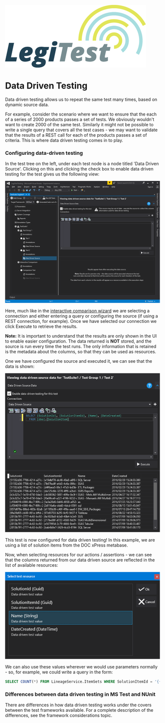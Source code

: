 ﻿![](images/_LegiTestBanner.png)

# Data Driven Testing



Data driven testing allows us to repeat the same test many times, based on dynamic source data.



For example, consider the scenario where we want to ensure that the each of a series of 2000 products passes a set of tests. We obviously wouldn't want to create 2000 of the same test. Similarly it might not be possible to write a single query that covers all the test cases - we may want to validate that the results of a REST call for each of the products passes a set of criteria. This is where data driven testing comes in to play.

### Configuring data-driven testing


In the test tree on the left, under each test node is a node titled 'Data Driven Source'. Clicking on this and clicking the check box to enable data driven testing for the test gives us the following view:

![](images/DataDrivenTesting.png)





Here, much like in the [interactive comparison wizard](interactivecomparisonwizard.md) we are selecting a connection and either entering a query or configuring the source (if using a REST connection, for example). Once we have selected our connection we click Execute to retrieve the results.



**Note:** It is important to understand that the results are only shown in the UI to enable easier configuration. The data returned is **NOT** stored, and the source is run every time the test runs. The only information that is retained is the metadata about the columns, so that they can be used as resources.



One we have configured the source and executed it, we can see that the data is shown:

![](images/DataDrivenTesting2.png)





This test is now configured for data driven testing! In this example, we are using a list of solution items from the DOC xPress metabase.



Now, when selecting resources for our actions / assertions - we can see that the columns returned from our data driven source are reflected in the list of available resources:

![](images/DataDrivenTesting3.png)





We can also use these values wherever we would use parameters normally - so, for example, we could write a query in the form:



```sql
SELECT COUNT(*) FROM LineageService.ItemSets WHERE SolutionItemId = '{{SolutionItemId}}'
```


### Differences between data driven testing in MS Test and NUnit


There are differences in how data driven testing works under the covers between the test frameworks available. For a complete description of the differences, see the framework considerations topic.